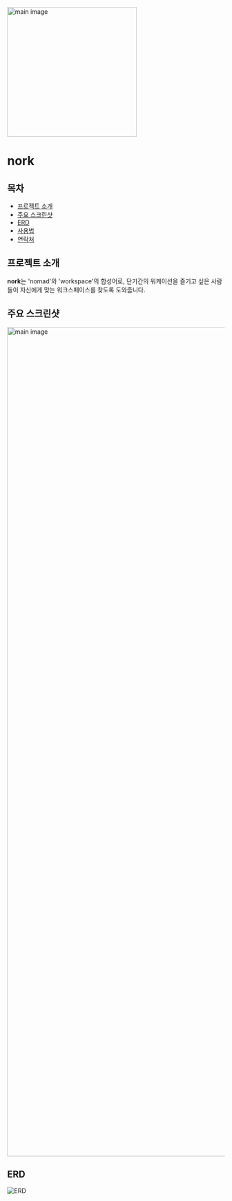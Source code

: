 <img width="300" alt="main image" src="https://github.com/strangebros/nork-backend/assets/83462874/84a6e9b1-b8ac-4266-8cea-e704077e3a16">

# nork

## 목차
- [프로젝트 소개](#프로젝트-소개)
- [주요 스크린샷](#주요-스크린샷)
- [ERD](#erd)
- [사용법](#사용법)
- [연락처](#연락처)

## 프로젝트 소개
**nork**는 'nomad'와 'workspace'의 합성어로, 단기간의 워케이션을 즐기고 싶은 사람들이 자신에게 맞는 워크스페이스를 찾도록 도와줍니다.

## 주요 스크린샷
<img width="1920" alt="main image" src="https://github.com/strangebros/nork-backend/assets/83462874/fb61e63d-8e9b-4b03-bb80-14c36f1685ef">

## ERD
![ERD](https://github.com/strangebros/nork-backend/assets/83462874/0c5bd653-7ada-4a8f-854c-2975a5c4a8ec)
